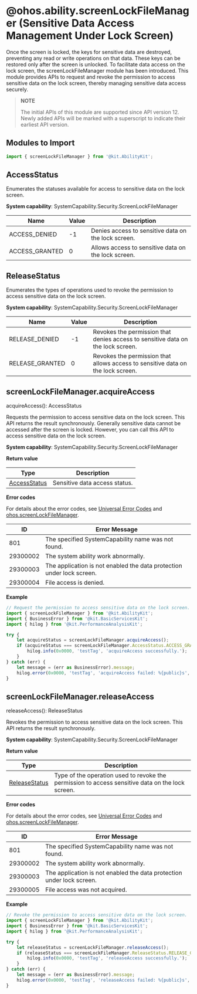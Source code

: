 # @ohos.ability.screenLockFileManager (Sensitive Data Access Management Under Lock Screen)

Once the screen is locked, the keys for sensitive data are destroyed, preventing any read or write operations on that data. These keys can be restored only after the screen is unlocked. To facilitate data access on the lock screen, the screenLockFileManager module has been introduced. This module provides APIs to request and revoke the permission to access sensitive data on the lock screen, thereby managing sensitive data access securely.

> **NOTE**
>
> The initial APIs of this module are supported since API version 12. Newly added APIs will be marked with a superscript to indicate their earliest API version.

## Modules to Import

```ts
import { screenLockFileManager } from '@kit.AbilityKit';
```

## AccessStatus

Enumerates the statuses available for access to sensitive data on the lock screen.

 **System capability**: SystemCapability.Security.ScreenLockFileManager

| Name          | Value  | Description                    |
| -------------- | ---- | ------------------------ |
| ACCESS_DENIED  | -1   | Denies access to sensitive data on the lock screen.|
| ACCESS_GRANTED | 0    | Allows access to sensitive data on the lock screen.    |


## ReleaseStatus

Enumerates the types of operations used to revoke the permission to access sensitive data on the lock screen.

 **System capability**: SystemCapability.Security.ScreenLockFileManager

| Name| Value| Description|
|-----------------|----|----|
| RELEASE_DENIED |  -1 | Revokes the permission that denies access to sensitive data on the lock screen.|
| RELEASE_GRANTED |  0  |  Revokes the permission that allows access to sensitive data on the lock screen. |

## screenLockFileManager.acquireAccess

acquireAccess(): AccessStatus

Requests the permission to access sensitive data on the lock screen. This API returns the result synchronously. Generally sensitive data cannot be accessed after the screen is locked. However, you can call this API to access sensitive data on the lock screen.

**System capability**: SystemCapability.Security.ScreenLockFileManager

**Return value**

| Type                                                       | Description                                 |
| ----------------------------------------------------------- | ------------------------------------- |
| [AccessStatus](#accessstatus) | Sensitive data access status.|

**Error codes**

For details about the error codes, see [Universal Error Codes](../errorcode-universal.md) and [ohos.screenLockFileManager](errorcode-screenLockFileManager.md).

| ID| Error Message                                                    |
| -------- | ------------------------------------------------------------ |
| 801 | The specified SystemCapability name was not found. |
| 29300002 | The system ability work abnormally. |
| 29300003 | The application is not enabled the data protection under lock screen. |
| 29300004 | File access is denied. |

**Example**

```ts
// Request the permission to access sensitive data on the lock screen.
import { screenLockFileManager } from '@kit.AbilityKit';
import { BusinessError } from '@kit.BasicServicesKit';
import { hilog } from '@kit.PerformanceAnalysisKit';

try {
    let acquireStatus = screenLockFileManager.acquireAccess();
    if (acquireStatus === screenLockFileManager.AccessStatus.ACCESS_GRANTED) {
        hilog.info(0x0000, 'testTag', 'acquireAccess successfully.');
    }
} catch (err) {
    let message = (err as BusinessError).message;
    hilog.error(0x0000, 'testTag', 'acquireAccess failed: %{public}s', message);
}
```

## screenLockFileManager.releaseAccess

releaseAccess(): ReleaseStatus

Revokes the permission to access sensitive data on the lock screen. This API returns the result synchronously.

**System capability**: SystemCapability.Security.ScreenLockFileManager

**Return value**

| Type                           | Description                          |
| ------------------------------- | ------------------------------ |
| [ReleaseStatus](#releasestatus) | Type of the operation used to revoke the permission to access sensitive data on the lock screen.|

**Error codes**

For details about the error codes, see [Universal Error Codes](../errorcode-universal.md) and [ohos.screenLockFileManager](errorcode-screenLockFileManager.md).

| ID| Error Message                                                    |
| -------- | ------------------------------------------------------------ |
| 801      | The specified SystemCapability name was not found.           |
| 29300002 | The system ability work abnormally.                          |
| 29300003 | The application is not enabled the data protection under lock screen. |
| 29300005 | File access was not acquired. |

**Example**

```ts
// Revoke the permission to access sensitive data on the lock screen.
import { screenLockFileManager } from '@kit.AbilityKit';
import { BusinessError } from '@kit.BasicServicesKit';
import { hilog } from '@kit.PerformanceAnalysisKit';

try {
    let releaseStatus = screenLockFileManager.releaseAccess();
    if (releaseStatus === screenLockFileManager.ReleaseStatus.RELEASE_GRANTED) {
        hilog.info(0x0000, 'testTag', 'releaseAccess successfully.');
    }
} catch (err) {
    let message = (err as BusinessError).message;
    hilog.error(0x0000, 'testTag', 'releaseAccess failed: %{public}s', message);
}
```
